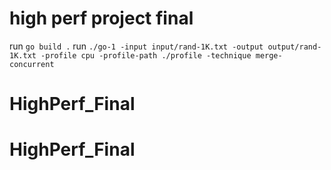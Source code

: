 # high perf project final

run `go build .`
run `./go-1 -input input/rand-1K.txt -output output/rand-1K.txt -profile cpu -profile-path ./profile -technique merge-concurrent`
# HighPerf_Final
# HighPerf_Final
